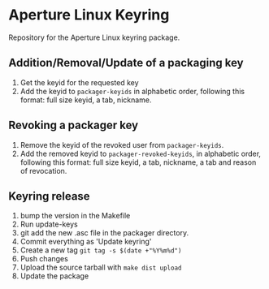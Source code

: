# Aperture Linux Keyring

Repository for the Aperture Linux keyring package.

## Addition/Removal/Update of a packaging key

1. Get the keyid for the requested key
2. Add the keyid to `packager-keyids` in alphabetic order, following this
   format: full size keyid, a tab, nickname.

## Revoking a packager key

1. Remove the keyid of the revoked user from `packager-keyids`.
2. Add the removed keyid to `packager-revoked-keyids`, in alphabetic order,
   following this format: full size keyid, a tab, nickname, a tab and reason of
   revocation.

## Keyring release

1. bump the version in the Makefile
2. Run update-keys
4. git add the new .asc file in the packager directory.
4. Commit everything as 'Update keyring'
5. Create a new tag ```git tag -s $(date +"%Y%m%d")```
6. Push changes
7. Upload the source tarball with ```make dist upload```
8. Update the package


